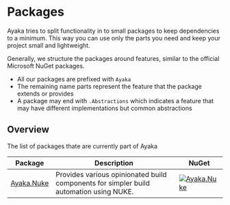 # Packages

Ayaka tries to split functionality in to small packages to keep dependencies to a minimum. This way you can use only the parts you need and keep your project small and lightweight.

Generally, we structure the packages around features, similar to the official Microsoft NuGet packages.

* All our packages are prefixed with `Ayaka`
* The remaining name parts represent the feature that the package extends or provides
* A package may end with `.Abstractions` which indicates a feature that may have different implementations but common abstractions

## Overview

The list of packages thate are currently part of Ayaka

| Package            | Description                                                                            | NuGet                                                                                             |
|--------------------|----------------------------------------------------------------------------------------|---------------------------------------------------------------------------------------------------|
| [Ayaka.Nuke](../nuke/index.md) | Provides various opinionated build components for simpler build automation using NUKE. | [![Ayaka.Nuke](https://img.shields.io/nuget/v/Ayaka.Nuke)](https://nuget.org/packages/Ayaka.Nuke) |
